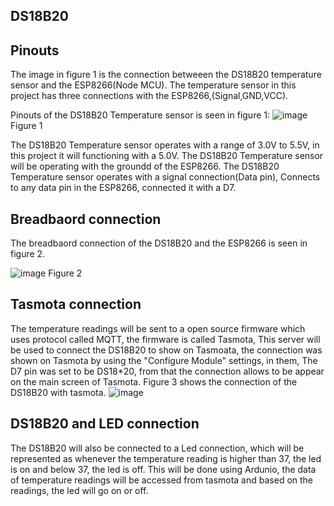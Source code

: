  ## DS18B20

## Pinouts
The image in figure 1 is the connection betweeen the DS18B20 temperature sensor and the ESP8266(Node MCU). The temperature sensor in this project has three connections with the ESP8266,(Signal,GND,VCC). 

Pinouts of the DS18B20 Temperature sensor is seen in figure 1: 
![image](https://github.com/MMemon2003/HealthProject2024/assets/146339735/8bf52fd8-02fd-4f55-9d56-96f458f5c058)
Figure 1

The DS18B20 Temperature sensor operates with a range of 3.0V to 5.5V, in this project it will functioning with a 5.0V. 
The DS18B20 Temperature sensor will be operating with the groundd of the ESP8266.
The DS18B20 Temperature sensor operates with a signal connection(Data pin), Connects to any data pin in the ESP8266, connected it with a D7. 

## Breadbaord connection 
The breadbaord connection of the DS18B20 and the ESP8266 is seen in figure 2.

![image](https://github.com/MMemon2003/HealthProject2024/assets/146339735/79513afc-e1ab-4f52-a3c4-c62499006154)
Figure 2

## Tasmota connection 
The temperature readings will be sent to a open source firmware which uses protocol called MQTT, the firmware is called Tasmota, This server will be used to connect the DS18B20 to show on Tasmoata, the connection was shown on Tasmota by using the "Configure Module" settings, in them, The D7 pin was set to be DS18*20, from that the connection allows to be appear on the main screen of Tasmota. Figure 3 shows the connection of the DS18B20 with tasmota. 
![image](https://github.com/MMemon2003/HealthProject2024/assets/146339735/5c6c12e0-1275-4cbe-85a7-e1744cff6c6a)


## DS18B20 and LED connection 
The DS18B20 will also be connected to a Led connection, which will be represented as whenever the temperature reading is higher than 37, the led is on and below 37, the led is off. This will be done using Ardunio, the data of temperature readings will be accessed from tasmota and based on the readings, the led will go on or off. 







